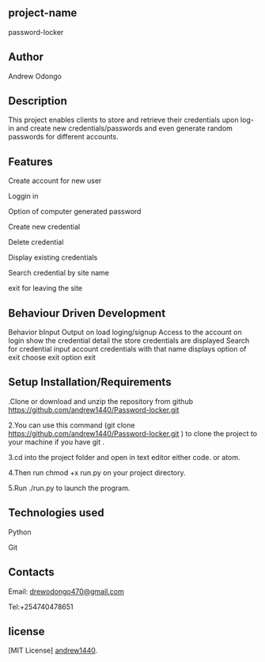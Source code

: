 ## project-name
password-locker
## Author
Andrew Odongo
## Description
This  project  enables clients to store and retrieve their credentials upon log-in and create new credentials/passwords and even generate random passwords for different accounts.
## Features
Create account for new user

Loggin in

Option of computer generated password

Create new credential

Delete credential

Display existing credentials

Search credential by site name

exit for leaving the site
## Behaviour Driven Development
Behavior 	    bInput	                       Output
on load 	    loging/signup 	               Access to the account
on login  	  show the credential detail	   the store credentials are displayed
Search for    credential	input account 	   credentials with that name displays
option of exit 	choose exit option	       exit
## Setup Installation/Requirements
.Clone or download and unzip the repository from github https://github.com/andrew1440/Password-locker.git

2.You can use this command (git clone https://github.com/andrew1440/Password-locker.git ) to clone the project to your machine if you have git .

3.cd into the project folder and open in text editor either code. or atom.

4.Then run chmod +x run.py on your project directory.

5.Run ./run.py to launch the program.
## Technologies used
Python

Git
## Contacts
Email: drewodongo470@gmail.com

Tel:+254740478651
## license
[MIT License] [andrew1440](https://github.com/andrew1440). 
